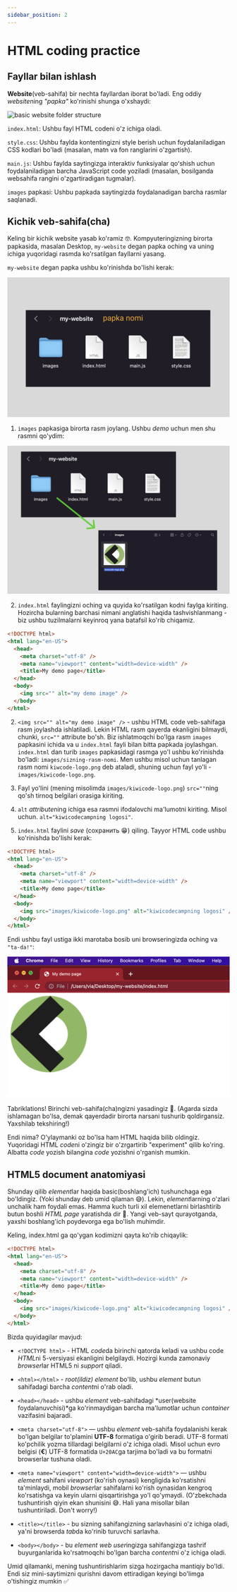 ```yaml
---
sidebar_position: 2
---
```


# HTML coding practice

## Fayllar bilan ishlash

**Website**(veb-sahifa) bir nechta fayllardan iborat bo'ladi. Eng oddiy *website*ning _"papka"_ ko'rinishi shunga o'xshaydi:

![basic website folder structure](./img/simple-website-folder.png)

`index.html`: Ushbu fayl HTML codeni o'z ichiga oladi.

`style.css`: Ushbu faylda kontentingizni style berish uchun foydalaniladigan CSS kodlari bo'ladi (masalan, matn va fon ranglarini o'zgartish).

`main.js`: Ushbu faylda saytingizga interaktiv funksiyalar qoʻshish uchun foydalaniladigan barcha JavaScript code yoziladi (masalan, bosilganda websahifa rangini o'zgartiradigan tugmalar).

`images` papkasi: Ushbu papkada saytingizda foydalanadigan barcha rasmlar saqlanadi.

## Kichik veb-sahifa(cha)

Keling bir kichik website yasab ko'ramiz 🤓. Kompyuteringizning birorta papkasida, masalan Desktop, `my-website` degan papka oching va uning ichiga yuqoridagi rasmda ko'rsatilgan fayllarni yasang.

`my-website` degan papka ushbu ko'rinishda bo'lishi kerak:

![basic website folder](./img/website.png)

1. `images` papkasiga birorta rasm joylang. Ushbu _demo_ uchun men shu rasmni qo'ydim:

![basic website folder](./img/images-folder.png)

2. `index.html` faylingizni oching va quyida ko'rsatilgan kodni faylga kiriting. Hozircha bularning barchasi nimani anglatishi haqida tashvishlanmang - biz ushbu tuzilmalarni keyinroq yana batafsil ko'rib chiqamiz.

```html title="index.html"
<!DOCTYPE html>
<html lang="en-US">
  <head>
    <meta charset="utf-8" />
    <meta name="viewport" content="width=device-width" />
    <title>My demo page</title>
  </head>
  <body>
    <img src="" alt="my demo image" />
  </body>
</html>
```

2. `<img src="" alt="my demo image" />` - ushbu HTML code veb-sahifaga rasm joylashda ishlatiladi. Lekin HTML rasm qayerda ekanligini bilmaydi, chunki, `src=""` attribute bo'sh. Biz ishlatmoqchi bo'lga rasm `images` papkasini ichida va u `index.html` fayli bilan bitta papkada joylashgan. `index.html` dan turib `images` papkasidagi rasmga yo'l ushbu ko'rinishda bo'ladi: `images/sizning-rasm-nomi`. Men ushbu misol uchun tanlagan rasm nomi `kiwcode-logo.png` deb ataladi, shuning uchun fayl yo'li - `images/kiwicode-logo.png`.

3. Fayl yo'lini (mening misolimda `images/kiwicode-logo.png`) `src=""`ning qo'sh tirnoq belgilari orasiga kiriting.

4. `alt` *attribute*ning ichiga esa rasmni ifodalovchi ma'lumotni kiriting. Misol uchun. `alt="kiwicodecampning logosi"`.

5. `index.html` faylini _save_ (сохранить 😁) qiling. Tayyor HTML code ushbu ko'rinishda bo'lishi kerak:

```html title="index.html"
<!DOCTYPE html>
<html lang="en-US">
  <head>
    <meta charset="utf-8" />
    <meta name="viewport" content="width=device-width" />
    <title>My demo page</title>
  </head>
  <body>
    <img src="images/kiwicode-logo.png" alt="kiwicodecampning logosi" />
  </body>
</html>
```

Endi ushbu fayl ustiga ikki marotaba bosib uni browseringizda oching va `"ta-da!"`:

![basic website folder](./img/html_img_preview.png)

Tabriklations! Birinchi veb-sahifa(cha)ngizni yasadingiz 🥳. (Agarda sizda ishlamagan bo'lsa, demak qayerdadir birorta narsani tushurib qoldirgansiz. Yaxshilab tekshiring!)

Endi nima? O'ylaymanki oz bo'lsa ham HTML haqida bilib oldingiz. Yuqoridagi HTML *code*ni o'zingiz bir o'zrgartirib "experiment" qilib ko'ring. Albatta _code_ yozish bilangina _code_ yozishni o'rganish mumkin.

## HTML5 document anatomiyasi

Shunday qilib *element*lar haqida basic(boshlang'ich) tushunchaga ega bo'ldingiz. (Yoki shunday deb umid qilaman 😅). Lekin, *element*larning o'zlari unchalik ham foydali emas. Hamma kuch turli xil elemenetlarni birlashtirib butun boshli _HTML page_ yaratishda dir 💪.
Yangi veb-sayt qurayotganda, yaxshi boshlang'ich poydevorga ega bo'lish muhimdir.

Keling, index.html ga qo'ygan kodimizni qayta ko'rib chiqaylik:

```html title="index.html"
<!DOCTYPE html>
<html lang="en-US">
  <head>
    <meta charset="utf-8" />
    <meta name="viewport" content="width=device-width" />
    <title>My demo page</title>
  </head>
  <body>
    <img src="images/kiwicode-logo.png" alt="kiwicodecampning logosi" />
  </body>
</html>
```

Bizda quyidagilar mavjud:

- `<!DOCTYPE html>` - HTML *code*da birinchi qatorda keladi va ushbu code *HTML*ni 5-versiyasi ekanligini belgilaydi. Hozirgi kunda zamonaviy *browser*lar HTML5 ni _support_ qiladi.

- `<html></html>` - _root(ildiz) element_ bo'lib, ushbu _element_ butun sahifadagi barcha *content*ni o'rab oladi.

- `<head></head>` - ushbu _element_ veb-sahifadagi *user(website foydalanuvchisi)*ga ko'rinmaydigan barcha ma'lumotlar uchun _container_ vazifasini bajaradi.

- `<meta charset="utf-8">` — ushbu _element_ veb-sahifa foydalanishi kerak bo'lgan belgilar to'plamini **UTF-8** formatiga o'girib beradi. UTF-8 formati ko'pchilik yozma tillardagi belgilarni o'z ichiga oladi. Misol uchun evro belgisi (**€**) UTF-8 formatida `U+20AC`ga tarjima bo'ladi va bu formatni browserlar tushuna oladi.

- `<meta name="viewport" content="width=device-width">` — ushbu _element_ sahifani _viewport_ (ko'rish oynasi) kengligida ko'rsatishni ta'minlaydi, mobil *browser*lar sahifalarni ko'rish oynasidan kengroq ko'rsatishga va keyin ularni qisqartirishga yo'l qo'ymaydi. (O'zbekchada tushuntirish qiyin ekan shunisini 😅. Hali yana misollar bilan tushuntiriladi. Don't worry!)

- `<title></title>` - bu sizning sahifangizning sarlavhasini o'z ichiga oladi, ya'ni browserda *tab*da ko'rinib turuvchi sarlavha.

- `<body></body>` - bu _element_ *web user*ingizga sahifangizga tashrif buyurganlarida ko'rsatmoqchi bo'lgan barcha *content*ni o'z ichiga oladi.

Umid qilamanki, mening tushuntirishlarim sizga hozirgacha mantiqiy bo'ldi. Endi siz mini-saytimizni qurishni davom ettiradigan keyingi bo'limga o'tishingiz mumkin ✅
